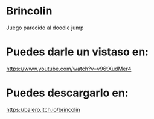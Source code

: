 # Brincolin
Juego parecido al doodle jump
# Puedes darle un vistaso en:
https://www.youtube.com/watch?v=v96tXudMer4
# Puedes descargarlo en:
https://balero.itch.io/brincolin
